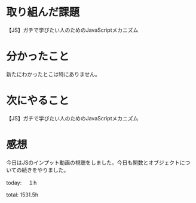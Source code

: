 # 取り組んだ課題
【JS】ガチで学びたい人のためのJavaScriptメカニズム

# 分かったこと 
新たにわかったとこは特にありません。
# 次にやること
【JS】ガチで学びたい人のためのJavaScriptメカニズム

# 感想 
今日はJSのインプット動画の視聴をしました。今日も関数とオブジェクトについての続きをやりました。

today: 　１h

total: 1531.5h